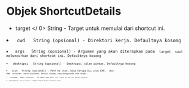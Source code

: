 # Objek ShortcutDetails

*  target </ 0>  String - Target untuk memulai dari shortcut ini.</li>
<li><code> cwd </ 0>  String (opsional) - Direktori kerja. Defaultnya kosong</li>
<li><code> args </ 0>  String (opsional) - Argumen yang akan diterapkan pada <code> target </ 0> saat meluncurkan dari shortcut ini. Defaultnya kosong</li>
<li><code> deskripsi </ 0>  String (opsional) - Deskripsi jalan pintas. Defaultnya kosong</li>
<li><code> icon </ 0>  String (opsional) - Path ke ikon, bisa berupa DLL atau EXE. <code> ikon </ 0> 
dan <code> iconIndex </ 0> harus disatukan. Default kosong, yang menggunakan ikon target.</li>
<li><code> iconIndex </ 0>  Nomor (opsional) - ID sumber ikon bila <code> ikon </ 0> adalah DLL atau EXE. Default adalah 0.</li>
<li><code> appUserModelId </ 0>  String (opsional) - ID Model Pengguna Aplikasi. Defaultnya kosong</li>
</ul>